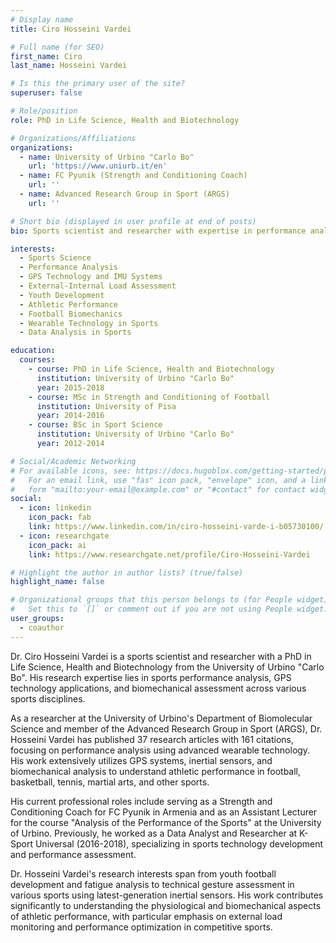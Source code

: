 ```yaml
---
# Display name
title: Ciro Hosseini Vardei

# Full name (for SEO)
first_name: Ciro
last_name: Hosseini Vardei

# Is this the primary user of the site?
superuser: false

# Role/position
role: PhD in Life Science, Health and Biotechnology

# Organizations/Affiliations
organizations:
  - name: University of Urbino "Carlo Bo"
    url: 'https://www.uniurb.it/en'
  - name: FC Pyunik (Strength and Conditioning Coach)
    url: ''
  - name: Advanced Research Group in Sport (ARGS)
    url: ''

# Short bio (displayed in user profile at end of posts)
bio: Sports scientist and researcher with expertise in performance analysis, GPS technology, and biomechanical assessment in football and various sports.

interests:
  - Sports Science
  - Performance Analysis
  - GPS Technology and IMU Systems
  - External-Internal Load Assessment
  - Youth Development
  - Athletic Performance
  - Football Biomechanics
  - Wearable Technology in Sports
  - Data Analysis in Sports

education:
  courses:
    - course: PhD in Life Science, Health and Biotechnology
      institution: University of Urbino "Carlo Bo"
      year: 2015-2018
    - course: MSc in Strength and Conditioning of Football
      institution: University of Pisa
      year: 2014-2016
    - course: BSc in Sport Science
      institution: University of Urbino "Carlo Bo"
      year: 2012-2014

# Social/Academic Networking
# For available icons, see: https://docs.hugoblox.com/getting-started/page-builder/#icons
#   For an email link, use "fas" icon pack, "envelope" icon, and a link in the
#   form "mailto:your-email@example.com" or "#contact" for contact widget.
social:
  - icon: linkedin
    icon_pack: fab
    link: https://www.linkedin.com/in/ciro-hosseini-varde-i-b05730100/
  - icon: researchgate
    icon_pack: ai
    link: https://www.researchgate.net/profile/Ciro-Hosseini-Vardei

# Highlight the author in author lists? (true/false)
highlight_name: false

# Organizational groups that this person belongs to (for People widget)
#   Set this to `[]` or comment out if you are not using People widget.
user_groups:
  - coauthor
---
```


Dr. Ciro Hosseini Vardei is a sports scientist and researcher with a PhD in Life Science, Health and Biotechnology from the University of Urbino "Carlo Bo". His research expertise lies in sports performance analysis, GPS technology applications, and biomechanical assessment across various sports disciplines.

As a researcher at the University of Urbino's Department of Biomolecular Science and member of the Advanced Research Group in Sport (ARGS), Dr. Hosseini Vardei has published 37 research articles with 161 citations, focusing on performance analysis using advanced wearable technology. His work extensively utilizes GPS systems, inertial sensors, and biomechanical analysis to understand athletic performance in football, basketball, tennis, martial arts, and other sports.

His current professional roles include serving as a Strength and Conditioning Coach for FC Pyunik in Armenia and as an Assistant Lecturer for the course "Analysis of the Performance of the Sports" at the University of Urbino. Previously, he worked as a Data Analyst and Researcher at K-Sport Universal (2016-2018), specializing in sports technology development and performance assessment.

Dr. Hosseini Vardei's research interests span from youth football development and fatigue analysis to technical gesture assessment in various sports using latest-generation inertial sensors. His work contributes significantly to understanding the physiological and biomechanical aspects of athletic performance, with particular emphasis on external load monitoring and performance optimization in competitive sports.
